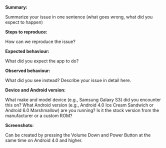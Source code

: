 **Summary:** 

Summarize your issue in one sentence (what goes wrong, what did you expect to happen)

**Steps to reproduce:** 

How can we reproduce the issue?

**Expected behaviour:** 

What did you expect the app to do?

**Observed behaviour:** 

What did you see instead?  Describe your issue in detail here.

**Device and Android version:** 

What make and model device (e.g., Samsung Galaxy S3) did you encounter this on?  What Android
version (e.g., Android 4.0 Ice Cream Sandwich or Android 6.0 Marshmallow) are you running?  Is it
 the stock
version from the manufacturer or a custom ROM?

**Screenshots:** 

Can be created by pressing the Volume Down and Power Button at the same time on Android 4.0 and higher.